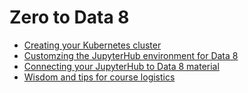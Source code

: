 # Zero to Data 8

* [Creating your Kubernetes cluster](z2d8/setup_k8s.md)
* [Customzing the JupyterHub environment for Data 8](z2d8/customize_hub_environment.md)
* [Connecting your JupyterHub to Data 8 material](z2d8/connect_class_material.md)
* [Wisdom and tips for course logistics](z2d8/course_logistics.md)